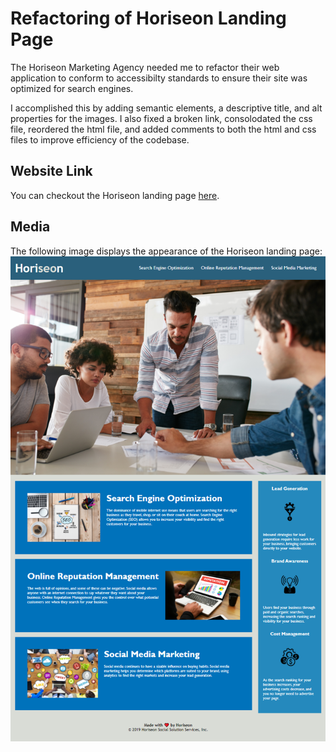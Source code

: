 # Refactoring of Horiseon Landing Page
The Horiseon Marketing Agency needed me to refactor their web application to conform to accessibilty standards to ensure their site was optimized for search engines.

I accomplished this by adding semantic elements, a descriptive title, and alt properties for the images.  I also fixed a broken link, consolodated the css file, reordered the html file, and added comments to both the html and css files to improve efficiency of the codebase.



## Website Link
You can checkout the Horiseon landing page [here](https://bthalpin.github.io/Refactor-Horiseon-Landing-Page/).

## Media
The following image displays the appearance of the Horiseon landing page:
![alt text](./assets/images/horiseon-marketing.png)


